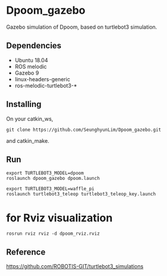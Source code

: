 # Dpoom_gazebo
Gazebo simulation of Dpoom, based on turtlebot3 simulation.

## Dependencies
- Ubuntu 18.04
- ROS melodic
- Gazebo 9
- linux-headers-generic
- ros-melodic-turtlebot3-*

## Installing
On your catkin_ws,
```
git clone https://github.com/SeunghyunLim/Dpoom_gazebo.git
```
and catkin_make.

## Run
```
export TURTLEBOT3_MODEL=dpoom
roslaunch dpoom_gazebo dpoom.launch
```
```
export TURTLEBOT3_MODEL=waffle_pi
roslaunch turtlebot3_teleop turtlebot3_teleop_key.launch
```
# for Rviz visualization
```
rosrun rviz rviz -d dpoom_rviz.rviz
```
## Reference
https://github.com/ROBOTIS-GIT/turtlebot3_simulations
